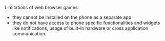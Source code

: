 Limitations of web browser games:

- they cannot be installed on the phone as a separate app
- they do not have access to phone specific functionalities and
  widgets like notifications, usage of built-in hardware or cross
  application communication.

